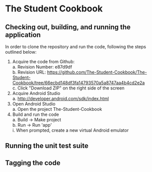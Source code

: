 # The Student Cookbook

## Checking out, building, and running the application

In order to clone the repository and run the code, following the steps outlined below:

1. Acquire the code from Github:  
  a. Revision Number: e87d9df  
  b. Revision URL: https://github.com/The-Student-Cookbook/The-Student-Cookbook/tree/66ecbd148df3fa14793570a5a8747aa4b4cd2e2a  
  c. Click "Download ZIP" on the right side of the screen  
2. Acquire Android Studio   
  a. http://developer.android.com/sdk/index.html  
3. Open Android Studio  
  a. Open the project The-Student-Cookbook  
4. Build and run the code  
  a. Build -> Make project  
  b. Run -> Run 'app'  
     i. When prompted, create a new virtual Android emulator    

## Running the unit test suite

<todo>

## Tagging the code

<todo> 

